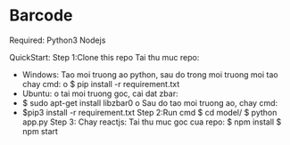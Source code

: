 # Barcode

Required:
	Python3
	Nodejs
	

QuickStart:
Step 1:Clone this repo
Tai thu muc repo:

* Windows: Tao moi truong ao python, sau do trong moi truong moi tao  chay cmd:
o $ pip install -r requirement.txt
* Ubuntu: 
o tai moi truong goc, cai dat zbar:
* $ sudo apt-get install libzbar0
o Sau do tao moi truong ao, chay cmd:
* $pip3 install -r requirement.txt
Step 2:Run cmd
	$ cd model/
	$ python app.py
Step 3: Chay reactjs:
	Tai thu muc goc cua repo:
	$ npm install
	$ npm start
